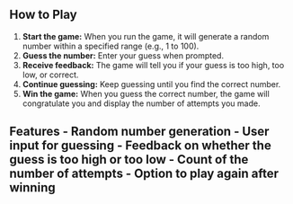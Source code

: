 ## How to Play 
1. **Start the game:** When you run the game, it will generate a random number within a specified range (e.g., 1 to 100).
2. **Guess the number:** Enter your guess when prompted.
3. **Receive feedback:** The game will tell you if your guess is too high, too low, or correct.
4. **Continue guessing:** Keep guessing until you find the correct number.
5. **Win the game:** When you guess the correct number, the game will congratulate you and display the number of attempts you made.
## Features - Random number generation - User input for guessing - Feedback on whether the guess is too high or too low - Count of the number of attempts - Option to play again after winning
